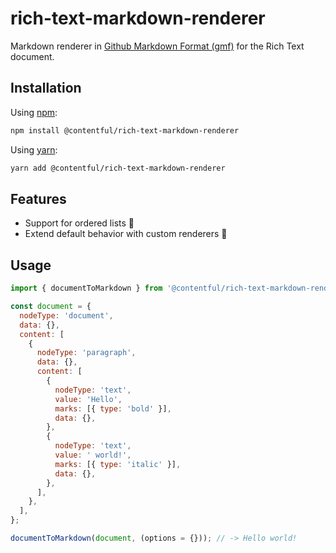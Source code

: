 # rich-text-markdown-renderer

Markdown renderer in [Github Markdown Format (gmf)](https://docs.github.com/en/get-started/writing-on-github/getting-started-with-writing-and-formatting-on-github/basic-writing-and-formatting-syntax) for the Rich Text document.

## Installation

Using [npm](http://npmjs.org/):

```sh
npm install @contentful/rich-text-markdown-renderer
```

Using [yarn](https://yarnpkg.com/):

```sh
yarn add @contentful/rich-text-markdown-renderer
```

## Features

- Support for ordered lists 🔢
- Extend default behavior with custom renderers 🔧

## Usage

```javascript
import { documentToMarkdown } from '@contentful/rich-text-markdown-renderer';

const document = {
  nodeType: 'document',
  data: {},
  content: [
    {
      nodeType: 'paragraph',
      data: {},
      content: [
        {
          nodeType: 'text',
          value: 'Hello',
          marks: [{ type: 'bold' }],
          data: {},
        },
        {
          nodeType: 'text',
          value: ' world!',
          marks: [{ type: 'italic' }],
          data: {},
        },
      ],
    },
  ],
};

documentToMarkdown(document, (options = {})); // -> Hello world!
```
